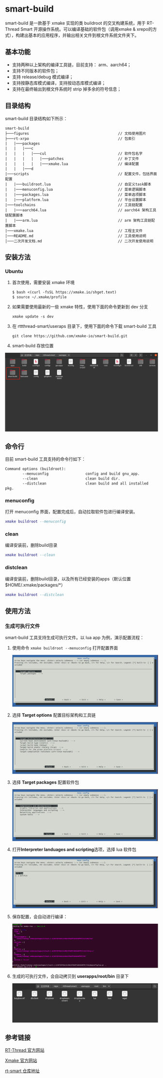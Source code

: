 # smart-build

smart-build 是一款基于 xmake 实现的类 buildroot 的交叉构建系统，用于 RT-Thread Smart 开源操作系统。可以编译基础的软件包（调用xmake & xrepo的方式），构建出基本的应用程序，并输出相关文件到根文件系统文件夹下。

## 基本功能

- 支持两种以上架构的编译工具链，目前支持： arm、aarch64；
- 支持不同版本的软件包；
- 支持 release/debug 模式编译；
- 支持按静态库模式编译，支持按动态库模式编译；
- 支持在最终输出到根文件系统时 strip 掉多余的符号信息；

## 目录结构

smart-build 目录结构如下所示：

```
smart-build
├───figures                                         // 文档使用图片
├───rt-xrpo                                         // 包索引
|   |───packages
|   |   |───c
|   |   |   |───cul                                 // 软件包名字
|   |   |   |   |───patches                         // 补丁文件
|   |   |   |   |───xmake.lua                       // 编译配置
|   |   |───d
|───scripts                                         // 配置文件，包括界面配置
|   |───buildroot.lua                               // 自定义task脚本
|   |───menuconfig.lua                              // 菜单逻辑脚本
|   |───packages.lua                                // 菜单选项脚本
|   |───platform.lua                                // 平台设置脚本
|───toolchains                                      // 工具链配置 
|   |───aarch64.lua                                 // aarch64 架构工具链配置脚本
|   |───arm.lua                                     // arm 架构工具链配置脚本
|───xmake.lua                                       // 工程主文件
│───README.md                                       // 工具使用说明
│───二次开发文档.md                                   // 二次开发使用说明
```

## 安装方法

### Ubuntu

1. 首次使用，需要安装 xmake 环境

   ```shell
   $ bash <(curl -fsSL https://xmake.io/shget.text)
   $ source ~/.xmake/profile
   ```

2. 如果需要使用最新的一些 xmake 特性，使用下面的命令更新到 dev 分支

   ```shell
   xmake update -s dev
   ```

3. 在 rttthread-smart/useraps 目录下，使用下面的命令下载 smart-build 工具

   ```shell
   git clone https://github.com/xmake-io/smart-build.git
   ```

4. smart-build 存放位置

![image-20220803155859823](figures/image-20220803155859823.png)

## 命令行

目前 smart-build 工具支持的命令行如下：

```shell
Command options (buildroot):
        --menuconfig                 config and build gnu_app.
        --clean                      clean build dir.
        --distclean                  clean build and all installed pkg.
```

### menuconfig

打开 menuconfig 界面，配置完成后，自动拉取软件包进行编译安装。

```lua
xmake buildroot --menuconfig
```

### clean

编译安装前，删除build目录

```lua
xmake buildroot --clean
```

### distclean

编译安装前，删除build目录，以及所有已经安装的apps（默认位置$HOME/.xmake/packages/*）

```lua
xmake buildroot --distclean
```

## 使用方法

### 生成可执行文件

smart-build 工具支持生成可执行文件。以 lua app 为例，演示配置流程：

1. 使用命令 `xmake buildroot --menuconfig` 打开配置界面

   ![image-20220809162916935](figures/menuconfig.png)

2. 选择 **Target options** 配置目标架构和工具链

   ![image-20220809162916935](figures/platform.png)

3. 选择 **Target packages** 配置软件包

   ![image-20220809162916935](figures/package.png)

4. 打开**Interpreter landuages and scripting**选项，选择 lua 软件包

   ![image-20220809162916935](figures/lua.png)

5. 保存配置，会自动进行编译：

   ![image-20220809162954794](figures/build_lua.png)

6. 生成的可执行文件，会自动拷贝到 **userapps/root/bin** 目录下

   ![image-20220809163042480](figures/root.png)



## 参考链接

[RT-Thread 官方网站](https://www.rt-thread.org/)

[Xmake 官方网站](https://xmake.io/#/zh-cn/)

[rt-smart 仓库地址](https://gitee.com/rtthread/rt-thread/tree/rt-smart/)

